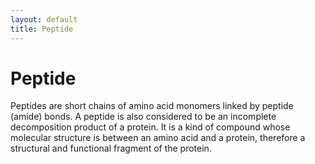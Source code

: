 ```yaml
---
layout: default
title: Peptide
---
```

# Peptide

Peptides are short chains of amino acid monomers linked by peptide (amide) bonds. A peptide is also considered to be an incomplete decomposition product of a protein. It is a kind of compound whose molecular structure is between an amino acid and a protein, therefore a structural and functional fragment of the protein.
